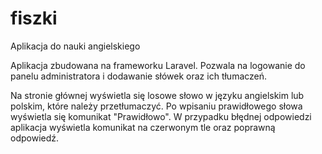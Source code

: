 # fiszki
Aplikacja do nauki angielskiego

Aplikacja zbudowana na frameworku Laravel. Pozwala na logowanie do panelu administratora i dodawanie słówek oraz ich tłumaczeń.

Na stronie głównej wyświetla się losowe słowo w języku angielskim lub polskim, które należy przetłumaczyć. Po wpisaniu prawidłowego słowa wyświetla się komunikat "Prawidłowo". W przypadku błędnej odpowiedzi aplikacja wyświetla komunikat na czerwonym tle oraz poprawną odpowiedź.
